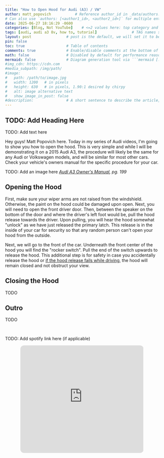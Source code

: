 ```yaml
---
title: "How to Open Hood for Audi (A3) / VW"
author: matt_popovich           # Reference author_id in _data/authors.yml
# Can also use `authors: [<author1_id>, <author2_id>]` for multiple entries
date: 2025-06-27 18:16:29 -0600
categories: [Blog, Not YouTube]    # <=2 values here: top category and sub category
tags: [audi, audi a3 8v, how to, tutorial]                # TAG names should always be lowercase
layout: post                # post is the default, we will set it to be explicit
pin: false
toc: true                   # Table of contents
comments: true              # Enable/disable comments at the bottom of the post
math: false                 # Disabled by default for performance reasons
mermaid: false              # Diagram generation tool via ```mermaid [...]```
#img_cdn: https://cdn.com
#media_subpath: /img/path/
#image:
#   path: /path/to/image.jpg
#   width: 1200   # in pixels
#   height: 630   # in pixels, 1.90:1 desired by chirpy
#   alt: image alternative text
#   show_image_in_post: false
#description:               # A short sentence to describe the article, used when sharing links on social media and on homepage
---
```


## TODO: Add Heading Here
TODO: Add text here


Hey guys! Matt Popovich here. Today in my series of Audi videos, I'm going to show you how to open the hood. This is very simple and while I will be demonstrating it on a 2015 Audi A3, the procedure will likely be the same for any Audi or Volkswagen models, and will be similar for most other cars. Check your vehicle's owners manual for the specific procedure for your car.

TODO: Add an image here
*[Audi A3 Owner's Manual](https://ownersmanuals2.com/d/71870/audi-a3-sedan-s3-sedan-2015-owners-manual), pg. 199*

## Opening the Hood
First, make sure your wiper arms are not raised from the windshield. Otherwise, the paint on the hood could be damaged upon open. Next, you will need to open the front driver door. Then, between the speaker on the bottom of the door and where the driver's left foot would be, pull the hood release towards the driver. Upon pulling, you will hear the hood somewhat "unlock" as we have just released the primary latch. This release is in the inside of your car for security so that any random person can't open your hood from the outside.

Next, we will go to the front of the car. Underneath the front center of the hood you will find the "rocker switch". Pull the end of the switch upwards to release the hood. This additional step is for safety in case you accidentally release the hood or [if the hood release fails while driving](https://youtu.be/n1lbpj6868o), the hood will remain closed and not obstruct your view.

## Closing the Hood
TODO

## Outro
TODO

&nbsp;

TODO: Add spotify link here (if applicable)
<div style="text-align:center">
<iframe
style="border-radius:12px"
src="https://open.spotify.com/embed/track/5fEThMYHHyoohPxqsCvz1l?utm_source=generator"
width="80%" height="352" frameBorder="0"
allowfullscreen=""
allow="autoplay; clipboard-write; encrypted-media; fullscreen; picture-in-picture"
loading="lazy">
</iframe>
</div>
